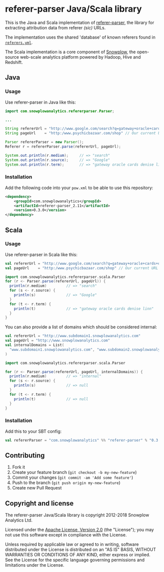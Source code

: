 # referer-parser Java/Scala library

This is the Java and Scala implementation of [referer-parser][referer-parser], the library for extracting attribution data from referer _(sic)_ URLs.

The implementation uses the shared 'database' of known referers found in [`referers.yml`][referers-yml].

The Scala implementation is a core component of [Snowplow][snowplow], the open-source web-scale analytics platform powered by Hadoop, Hive and Redshift.

## Java

### Usage

Use referer-parser in Java like this:

```java
import com.snowplowanalytics.refererparser.Parser;

...

String refererUrl = "http://www.google.com/search?q=gateway+oracle+cards+denise+linn&hl=en&client=safari";
String pageUrl    = "http:/www.psychicbazaar.com/shop" // Our current URL

Parser refererParser = new Parser();
Referer r = refererParser.parse(refererUrl, pageUrl);

System.out.println(r.medium);     // => "search"
System.out.println(r.source);     // => "Google"
System.out.println(r.term);       // => "gateway oracle cards denise linn"
```

### Installation

Add the following code into your `pow.xml` to be able to use this repository:

```xml
<dependency>
    <groupId>com.snowplowanalytics</groupId>
    <artifactId>referer-parser_2.11</artifactId>
    <version>0.3.0</version>
</dependency>
```

## Scala

### Usage

Use referer-parser in Scala like this:

```scala
val refererUrl = "http://www.google.com/search?q=gateway+oracle+cards+denise+linn&hl=en&client=safari"
val pageUrl    = "http:/www.psychicbazaar.com/shop" // Our current URL

import com.snowplowanalytics.refererparser.scala.Parser
for (r <- Parser.parse(refererUrl, pageUrl)) {
  println(r.medium)         // => "search"
  for (s <- r.source) {
    println(s)              // => "Google"
  }
  for (t <- r.term) {
    println(t)              // => "gateway oracle cards denise linn"
  }
}
```

You can also provide a list of domains which should be considered internal:

```scala
val refererUrl = "http://www.subdomain1.snowplowanalytics.com"
val pageUrl = "http://www.snowplowanalytics.com"
val internalDomains = List(
  "www.subdomain1.snowplowanalytics.com", "www.subdomain2.snowplowanalytics.com"
)

import com.snowplowanalytics.refererparser.scala.Parser

for (r <- Parser.parse(refererUrl, pageUrl, internalDomains)) {
  println(r.medium)         // => "internal"
  for (s <- r.source) {
    println(s)              // => null
  }
  for (t <- r.term) {
    println(t)              // => null
  }
}
```

### Installation

Add this to your SBT config:

```scala
val refererParser = "com.snowplowanalytics" %% "referer-parser" % "0.3.0"
```

## Contributing

1. Fork it
2. Create your feature branch (`git checkout -b my-new-feature`)
3. Commit your changes (`git commit -am 'Add some feature'`)
4. Push to the branch (`git push origin my-new-feature`)
5. Create new Pull Request

## Copyright and license

The referer-parser Java/Scala library is copyright 2012-2018 Snowplow Analytics Ltd.

Licensed under the [Apache License, Version 2.0][license] (the "License");
you may not use this software except in compliance with the License.

Unless required by applicable law or agreed to in writing, software
distributed under the License is distributed on an "AS IS" BASIS,
WITHOUT WARRANTIES OR CONDITIONS OF ANY KIND, either express or implied.
See the License for the specific language governing permissions and
limitations under the License.

[snowplow]: https://github.com/snowplow/snowplow

[referer-parser]: https://github.com/snowplow/referer-parser
[referers-yml]: https://github.com/snowplow/referer-parser/blob/master/referers.yml

[license]: http://www.apache.org/licenses/LICENSE-2.0
